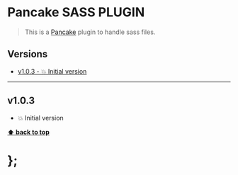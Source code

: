 Pancake SASS PLUGIN
===================

> This is a [Pancake](https://github.com/govau/pancake) plugin to handle sass files.


## Versions

* [v1.0.3 - 💥 Initial version](v103)


----------------------------------------------------------------------------------------------------------------------------------------------------------------


## v1.0.3

- 💥 Initial version


**[⬆ back to top](#contents)**


# };
